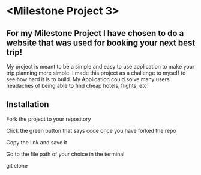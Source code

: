 # <Milestone Project 3>

## For my Milestone Project I have chosen to do a website that was used for booking your next best trip!

My project is meant to be a simple and easy to use application to make your trip planning more simple. I made this project as a challenge to myself to see how hard it is to build. My Application could solve many users headaches of being able to find cheap hotels, flights, etc.


## Installation

Fork the project to your repository

Click the green button that says code once you have forked the repo

Copy the link and save it

Go to the file path of your choice in the terminal

git clone <project-url>
